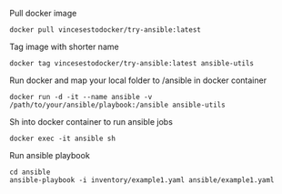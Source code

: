 Pull docker image
```
docker pull vincesestodocker/try-ansible:latest
```
Tag image with shorter name
```
docker tag vincesestodocker/try-ansible:latest ansible-utils
```

Run docker and map your local folder to /ansible in docker container
```
docker run -d -it --name ansible -v /path/to/your/ansible/playbook:/ansible ansible-utils
```
Sh into docker container to run ansible jobs
```
docker exec -it ansible sh
```
Run ansible playbook
```
cd ansible
ansible-playbook -i inventory/example1.yaml ansible/example1.yaml
```